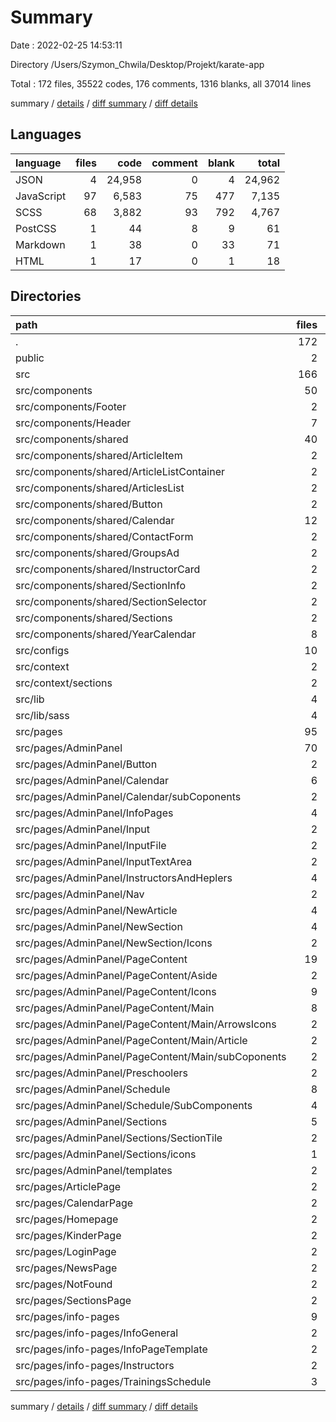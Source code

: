 # Summary

Date : 2022-02-25 14:53:11

Directory /Users/Szymon_Chwila/Desktop/Projekt/karate-app

Total : 172 files,  35522 codes, 176 comments, 1316 blanks, all 37014 lines

summary / [details](details.md) / [diff summary](diff.md) / [diff details](diff-details.md)

## Languages
| language | files | code | comment | blank | total |
| :--- | ---: | ---: | ---: | ---: | ---: |
| JSON | 4 | 24,958 | 0 | 4 | 24,962 |
| JavaScript | 97 | 6,583 | 75 | 477 | 7,135 |
| SCSS | 68 | 3,882 | 93 | 792 | 4,767 |
| PostCSS | 1 | 44 | 8 | 9 | 61 |
| Markdown | 1 | 38 | 0 | 33 | 71 |
| HTML | 1 | 17 | 0 | 1 | 18 |

## Directories
| path | files | code | comment | blank | total |
| :--- | ---: | ---: | ---: | ---: | ---: |
| . | 172 | 35,522 | 176 | 1,316 | 37,014 |
| public | 2 | 23 | 0 | 2 | 25 |
| src | 166 | 10,509 | 176 | 1,278 | 11,963 |
| src/components | 50 | 3,353 | 90 | 529 | 3,972 |
| src/components/Footer | 2 | 85 | 0 | 16 | 101 |
| src/components/Header | 7 | 656 | 6 | 102 | 764 |
| src/components/shared | 40 | 2,602 | 84 | 407 | 3,093 |
| src/components/shared/ArticleItem | 2 | 105 | 0 | 16 | 121 |
| src/components/shared/ArticleListContainer | 2 | 76 | 1 | 12 | 89 |
| src/components/shared/ArticlesList | 2 | 72 | 28 | 21 | 121 |
| src/components/shared/Button | 2 | 60 | 0 | 12 | 72 |
| src/components/shared/Calendar | 12 | 1,112 | 39 | 145 | 1,296 |
| src/components/shared/ContactForm | 2 | 101 | 3 | 17 | 121 |
| src/components/shared/GroupsAd | 2 | 124 | 0 | 16 | 140 |
| src/components/shared/InstructorCard | 2 | 72 | 0 | 13 | 85 |
| src/components/shared/SectionInfo | 2 | 302 | 8 | 57 | 367 |
| src/components/shared/SectionSelector | 2 | 82 | 0 | 18 | 100 |
| src/components/shared/Sections | 2 | 53 | 0 | 11 | 64 |
| src/components/shared/YearCalendar | 8 | 443 | 5 | 69 | 517 |
| src/configs | 10 | 2,469 | 0 | 19 | 2,488 |
| src/context | 2 | 27 | 0 | 7 | 34 |
| src/context/sections | 2 | 27 | 0 | 7 | 34 |
| src/lib | 4 | 75 | 1 | 5 | 81 |
| src/lib/sass | 4 | 75 | 1 | 5 | 81 |
| src/pages | 95 | 4,492 | 26 | 695 | 5,213 |
| src/pages/AdminPanel | 70 | 2,681 | 5 | 370 | 3,056 |
| src/pages/AdminPanel/Button | 2 | 32 | 0 | 7 | 39 |
| src/pages/AdminPanel/Calendar | 6 | 323 | 0 | 42 | 365 |
| src/pages/AdminPanel/Calendar/subCoponents | 2 | 34 | 0 | 4 | 38 |
| src/pages/AdminPanel/InfoPages | 4 | 59 | 0 | 10 | 69 |
| src/pages/AdminPanel/Input | 2 | 42 | 0 | 9 | 51 |
| src/pages/AdminPanel/InputFile | 2 | 13 | 0 | 4 | 17 |
| src/pages/AdminPanel/InputTextArea | 2 | 11 | 0 | 4 | 15 |
| src/pages/AdminPanel/InstructorsAndHeplers | 4 | 55 | 0 | 11 | 66 |
| src/pages/AdminPanel/Nav | 2 | 54 | 2 | 10 | 66 |
| src/pages/AdminPanel/NewArticle | 4 | 227 | 0 | 32 | 259 |
| src/pages/AdminPanel/NewSection | 4 | 618 | 2 | 73 | 693 |
| src/pages/AdminPanel/NewSection/Icons | 2 | 40 | 0 | 4 | 44 |
| src/pages/AdminPanel/PageContent | 19 | 729 | 1 | 91 | 821 |
| src/pages/AdminPanel/PageContent/Aside | 2 | 130 | 1 | 23 | 154 |
| src/pages/AdminPanel/PageContent/Icons | 9 | 197 | 0 | 18 | 215 |
| src/pages/AdminPanel/PageContent/Main | 8 | 402 | 0 | 50 | 452 |
| src/pages/AdminPanel/PageContent/Main/ArrowsIcons | 2 | 61 | 0 | 4 | 65 |
| src/pages/AdminPanel/PageContent/Main/Article | 2 | 67 | 0 | 12 | 79 |
| src/pages/AdminPanel/PageContent/Main/subCoponents | 2 | 39 | 0 | 4 | 43 |
| src/pages/AdminPanel/Preschoolers | 2 | 88 | 0 | 21 | 109 |
| src/pages/AdminPanel/Schedule | 8 | 201 | 0 | 23 | 224 |
| src/pages/AdminPanel/Schedule/SubComponents | 4 | 63 | 0 | 9 | 72 |
| src/pages/AdminPanel/Sections | 5 | 146 | 0 | 22 | 168 |
| src/pages/AdminPanel/Sections/SectionTile | 2 | 41 | 0 | 7 | 48 |
| src/pages/AdminPanel/Sections/icons | 1 | 23 | 0 | 2 | 25 |
| src/pages/AdminPanel/templates | 2 | 23 | 0 | 6 | 29 |
| src/pages/ArticlePage | 2 | 192 | 1 | 35 | 228 |
| src/pages/CalendarPage | 2 | 203 | 5 | 43 | 251 |
| src/pages/Homepage | 2 | 309 | 1 | 56 | 366 |
| src/pages/KinderPage | 2 | 175 | 0 | 26 | 201 |
| src/pages/LoginPage | 2 | 128 | 0 | 24 | 152 |
| src/pages/NewsPage | 2 | 59 | 0 | 12 | 71 |
| src/pages/NotFound | 2 | 24 | 0 | 6 | 30 |
| src/pages/SectionsPage | 2 | 76 | 1 | 13 | 90 |
| src/pages/info-pages | 9 | 645 | 13 | 110 | 768 |
| src/pages/info-pages/InfoGeneral | 2 | 104 | 0 | 23 | 127 |
| src/pages/info-pages/InfoPageTemplate | 2 | 44 | 0 | 8 | 52 |
| src/pages/info-pages/Instructors | 2 | 134 | 0 | 24 | 158 |
| src/pages/info-pages/TrainingsSchedule | 3 | 363 | 13 | 55 | 431 |

summary / [details](details.md) / [diff summary](diff.md) / [diff details](diff-details.md)